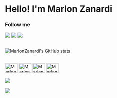 # Hello! I'm Marlon Zanardi

### Follow me
<div> 
   <a href="https://www.linkedin.com/in/marlon-zanardi/" target="_blank"><img src="https://img.shields.io/badge/-LinkedIn-%230077B5?style=for-the-badge&logo=linkedin&logoColor=white" target="_blank"></a> 
   <a href = "mailto:zanmarlon@gmail.com"><img src="https://img.shields.io/badge/-Gmail-%23333?style=for-the-badge&logo=gmail&logoColor=white" target="_blank"></a>
   <a href="https://www.instagram.com/marlon.zanardi/" target="_blank"><img src="https://img.shields.io/badge/-Instagram-%23E4405F?style=for-the-badge&logo=instagram&logoColor=white" target="_blank"></a>
</div>
<br>


![MarlonZanardi's GitHub stats](https://github-readme-stats.vercel.app/api?username=cryptotwinsbr&show_icons=true&theme=merko)


<div style="display: inline_block"><br>
  <img align="center" alt="MarlonZanardi-C" height="30" width="40" src="https://icongr.am/devicon/c-original.svg">  
  <img align="center" alt="MarlonZanardi-C++" height="30" width="40" src="https://icongr.am/devicon/cplusplus-original.svg">
  <img align="center" alt="MarlonZanardi-Python" height="30" width="40" src="https://icongr.am/devicon/python-original.svg">
  <img align="center" alt="MarlonZanardi-Git" height="30" width="40" src="https://icongr.am/devicon/git-original.svg">    
</div>
<br>

<a href="https://github.com/marlonzanardi">
  <img align="center" src="https://github-readme-stats.vercel.app/api/top-langs/?username=marlonzanardi&theme=merko">
</a>
<br>
<br>
<img src="https://i.postimg.cc/cJbmxsHz/fundo-git.png">
